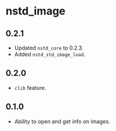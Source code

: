 # nstd_image
## 0.2.1
- Updated `nstd_core` to 0.2.3.
- Added `nstd_std_image_load`.
## 0.2.0
- `clib` feature.
## 0.1.0
- Ability to open and get info on images.
